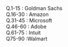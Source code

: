Q.1-15 : Goldman Sachs
<br>
Q.16-30 : Amazon
<br>
Q.31-45 : Microsoft
<br>
Q.46-60 : Adobe
<br>
Q.61-75 : Intuit
<br>
Q75-90 :Walmart
